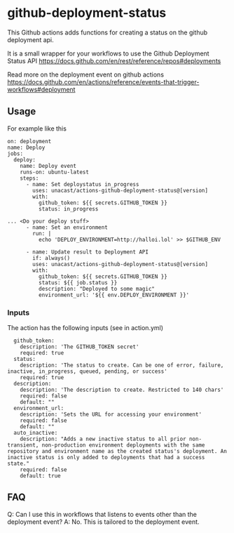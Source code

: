 # github-deployment-status

This Github actions adds functions for creating a status on the github deployment api.

It is a small wrapper for your workflows to use the Github Deployment Status API https://docs.github.com/en/rest/reference/repos#deployments

Read more on the deployment event on github actions https://docs.github.com/en/actions/reference/events-that-trigger-workflows#deployment

## Usage

For example like this
```
on: deployment
name: Deploy
jobs:
  deploy:
    name: Deploy event
    runs-on: ubuntu-latest
    steps:
      - name: Set deploystatus in_progress
        uses: unacast/actions-github-deployment-status@[version]
        with:
          github_token: ${{ secrets.GITHUB_TOKEN }}
          status: in_progress

... <Do your deploy stuff>
      - name: Set an environment
        run: |
          echo 'DEPLOY_ENVIRONMENT=http://halloi.lol' >> $GITHUB_ENV

      - name: Update result to Deployment API
        if: always()
        uses: unacast/actions-github-deployment-status@[version]
        with:
          github_token: ${{ secrets.GITHUB_TOKEN }}
          status: ${{ job.status }}
          description: "Deployed to some magic"
          environment_url: '${{ env.DEPLOY_ENVIRONMENT }}'
```

### Inputs
The action has the following inputs (see in action.yml)
```
  github_token:
    description: 'The GITHUB_TOKEN secret'
    required: true
  status:
    description: 'The status to create. Can be one of error, failure, inactive, in_progress, queued, pending, or success'
    required: true
  description:
    description: 'The description to create. Restricted to 140 chars'
    required: false
    default: ""
  environment_url:
    description: 'Sets the URL for accessing your environment'
    required: false
    default: ""
  auto_inactive:
    description: "Adds a new inactive status to all prior non-transient, non-production environment deployments with the same repository and environment name as the created status's deployment. An inactive status is only added to deployments that had a success state."
    required: false
    default: true    
```    

## FAQ
Q: Can I use this in workflows that listens to events other than the deployment event?
A: No. This is tailored to the deployment event. 

